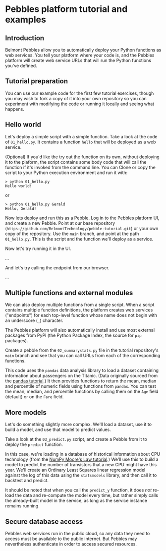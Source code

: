 # Pebbles platform tutorial and examples

## Introduction

Belmont Pebbles allow you to automatically deploy your
Python functions as web services. You tell your
platform where your code is, and the Pebbles platform
will create web service URLs that will run the Python
functions you've defined.

## Tutorial preparation

You can use our example code for the first few tutorial
exercises, though you may wish to fork a copy of it
into your own repository so you can experiment with
modifying the code or running it locally and seeing
what happens.

## Hello world

Let's deploy a simple script with a simple function.
Take a look at the code of `01_hello.py`. It contains a
function `hello` that will be deployed as a web
service.

(Optional) If you'd like the try out the function on
its own, without deploying it to the plaform, the
script contains some body code that will call the
function if it's invoked from the command line. You can
Clone or copy the script to your Python execution
environment and run it with:
```
> python 01_hello.py
Hello world! 
```
or
```
> python 01_hello.py Gerald
Hello, Gerald!
```
Now lets deploy and run this as a Pebble. Log in to the
Pebbles platform UI, and create a new Pebble. Point at
our base repository
(`https://github.com/BelmontTechnology/pebble-tutorial.git`)
or your own copy of the repository. Use the `main`
branch, and point at the path `01_hello.py`. This is
the script and the function we'll deploy as a service.

Now let's try running it in the UI.

...

And let's try calling the endpoint from our browser.

...

## Multiple functions and external modules

We can also deploy multiple functions from a single
script. When a script contains multiple function
definitions, the platform creates web services
("endpoints") for each top-level function whose name
does not begin with an underscore (`_`) character.

The Pebbles platform will also automatically install and use most external packages from PyPI (the Python Package Index, the source for `pip` packages). 

Create a pebble from the `02_summarystats.py` file in
the tutorial repository's `main` branch and see that
you can call URLs from each of the corresponding
functions.

This code uses the `pandas` data analysis library to
load a dataset containing information about passengers
on the Titanic. (Data originally sourced from the [pandas tutorial](https://pandas.pydata.org/docs/getting_started/intro_tutorials/02_read_write.html).) It then provides functions to return
the mean, median and percentile of numeric fields using
functions from `pandas`. You can test the mean, median,
and percentile functions by calling them on the `Age`
field (default) or on the `Fare` field.

## More models

Let's do something slightly more complex. We'll load a dataset, use it to build a model, and use that model to predict values.

Take a look at the `03_predict.py` script, and create a
Pebble from it to deploy the `predict` function. 

In this case, we're loading in a database of historical information about CPU technology (from the [NumPy Moore's Law tutorial](https://numpy.org/numpy-tutorials/content/mooreslaw-tutorial.html).)
We'll use this to build a model to predict the number of transistors that a new CPU might have this year. 
We'll create an Ordinary Least Squares linear regression model against the log of this data using the `statsmodels` library, and then call it to backtest and predict.

It should be noted that when you call the `predict_y` function, it does _not_ re-load the data and re-compute the model every time, but rather simply calls the already-built model in the service, as long as the service instance remains running.

## Secure database access

Pebbles web services run in the public cloud, so any
data they need to access must be available to the
public internet. But Pebbles may nevertheless
authenticate in order to access secured resources.